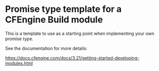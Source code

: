 # Promise type template for a CFEngine Build module

This is a template to use as a starting point when implementing your own promise type.

See the documentation for more details:

https://docs.cfengine.com/docs/3.21/getting-started-developing-modules.html
